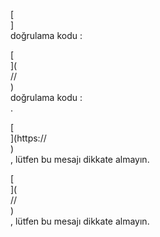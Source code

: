 [<br host>]<br action>doğrulama kodu :<br code>

[<br host>](<br protocol>//<br host>)<br action>doğrulama kodu :<br code>.

[<br host>](https://<br host>)<br action>, lütfen bu mesajı dikkate almayın.

[<br host>](<br protocol>//<br host>)<br action>, lütfen bu mesajı dikkate almayın.
